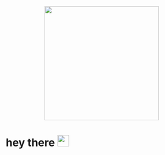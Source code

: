 <div id="header" align="center">
  <img src="https://media.giphy.com/media/13GIgrGdslD9oQ/giphy.gif" width="300"/>
</div>

<div id="badges">
  <img src="https://komarev.com/ghpvc/?username=CodeFramer0&style=flat-square&color=blue" alt=""/>
  <h1>
  hey there
  <img src="https://media.giphy.com/media/hvRJCLFzcasrR4ia7z/giphy.gif" width="30px"/>
</h1>
</div>
